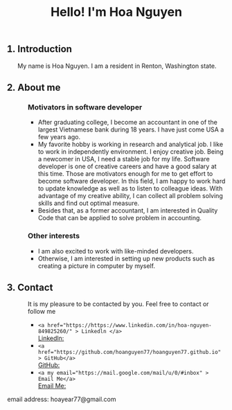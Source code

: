<!DOCTYPE html>
<html>

<head>
	<meta charset="utf-8">
	<meta name="viewport" content="width=device-width">
	<title>Hello</title>
	<link href="style.css" rel="stylesheet" type="text/css" />
</head>

<body>
	<header>
		<h1>Hello! I'm Hoa Nguyen</h1>
	</header>
	<main>
		<ol>
<h2><li> Introduction </li></h2>
    <p>My name is Hoa Nguyen. I am a resident in Renton, Washington state. </p>
     
<h2><li> About me</li></h2> 
	<ol>
	   <h3> Motivators in software developer</h3>
	   <ul>
		   <li>After graduating college, I become an accountant in one of the largest Vietnamese bank during 18 years. I have just come USA a few years ago. </li>   
		   <li>My favorite hobby is working in research and analytical job. I like to work in independently environment. I enjoy creative job. Being a newcomer in USA, I   need a stable job for my life. Software developer is one of creative careers and have a good salary at this time. Those are motivators enough for me to get effort to become software developer. In this field, I am happy to work hard to update knowledge as well as to listen to colleague ideas. With advantage of my creative ability, I can collect all problem solving skills and find out optimal measure.</li>
		   <li>Besides that, as a former accountant, I am interested in Quality Code that can be applied to solve problem in accounting.</li>
	   </ul>
	   <h3> Other interests</h3>
	   <ul>
		   <li>I am also excited to work with like-minded developers.</li> 
		   <li>Otherwise, I am interested in setting up new products such as creating a picture in computer by myself.</li>
	   </ul>
	</ol>
       
<h2><li>Contact </li> </h2>
     
 <ul>    
  <p>It is my pleasure to be contacted by you. Feel free to contact or follow me</p>
    <ul>
        <li> <div class="code-block"><code>&lt;a href="https://https://www.linkedin.com/in/hoa-nguyen-849825260/" &gt; Linkedln &lt;/a&gt;</code></div>     
<a href="">Linkedln:</a><br> </li>
         
   <li><div class="code-block"><code>&lt;a href="https://github.com/hoanguyen77/hoanguyen77.github.io" &gt; GitHub&lt;/a&gt;</code></div>     
<a href="">GitHub:</a><br> </li>
         
<li><div class="code-block"><code>&lt;a my email="https://mail.google.com/mail/u/0/#inbox" &gt; Email Me&lt;/a&gt;</code></div>     
<a href="">Email Me:</a><br> 
	    </li>   
    </ul>
    </ul>
	</ol>
		
<footer>
		<p>email address: hoayear77@gmail.com</p>
</footer>
   	<script src="script.js">
	</script>
</body>

</html>

